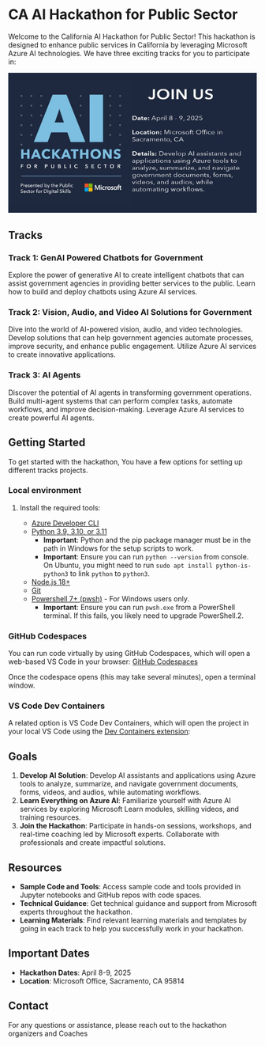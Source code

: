 # CA AI Hackathon for Public Sector

Welcome to the California AI Hackathon for Public Sector! This hackathon is designed to enhance public services in California by leveraging Microsoft Azure AI technologies. We have three exciting tracks for you to participate in:

![CA AI Hackathon](https://github.com/priyanshi09/CA_AI_hackathon/blob/main/Track2_VisionAI/images/CA_hackathon.jpg)

## Tracks

### Track 1: GenAI Powered Chatbots for Government
Explore the power of generative AI to create intelligent chatbots that can assist government agencies in providing better services to the public. Learn how to build and deploy chatbots using Azure AI services.

### Track 2: Vision, Audio, and Video AI Solutions for Government
Dive into the world of AI-powered vision, audio, and video technologies. Develop solutions that can help government agencies automate processes, improve security, and enhance public engagement. Utilize Azure AI services to create innovative applications.

### Track 3: AI Agents
Discover the potential of AI agents in transforming government operations. Build multi-agent systems that can perform complex tasks, automate workflows, and improve decision-making. Leverage Azure AI services to create powerful AI agents.

## Getting Started

To get started with the hackathon, You have a few options for setting up different tracks projects. 

### Local environment

1. Install the required tools:

    - [Azure Developer CLI](https://aka.ms/azure-dev/install)
    - [Python 3.9, 3.10, or 3.11](https://www.python.org/downloads/)
      - **Important**: Python and the pip package manager must be in the path in Windows for the setup scripts to work.
      - **Important**: Ensure you can run `python --version` from console. On Ubuntu, you might need to run `sudo apt install python-is-python3` to link `python` to `python3`.
    - [Node.js 18+](https://nodejs.org/download/)
    - [Git](https://git-scm.com/downloads)
    - [Powershell 7+ (pwsh)](https://github.com/powershell/powershell) - For Windows users only.
      - **Important**: Ensure you can run `pwsh.exe` from a PowerShell terminal. If this fails, you likely need to upgrade PowerShell.2. 

### GitHub Codespaces

You can run code virtually by using GitHub Codespaces, which will open a web-based VS Code in your browser:
[GitHub Codespaces](https://github.com/features/codespaces)

Once the codespace opens (this may take several minutes), open a terminal window.

### VS Code Dev Containers

A related option is VS Code Dev Containers, which will open the project in your local VS Code using the [Dev Containers extension](https://marketplace.visualstudio.com/items?itemName=ms-vscode-remote.remote-containers):


## Goals
1. **Develop AI Solution**: Develop AI assistants and applications using Azure tools to analyze, summarize, and navigate government documents, forms, videos, and audios, while automating workflows.
2. **Learn Everything on Azure AI**: Familiarize yourself with Azure AI services by exploring Microsoft Learn modules, skilling videos, and training resources.
3. **Join the Hackathon**: Participate in hands-on sessions, workshops, and real-time coaching led by Microsoft experts. Collaborate with professionals and create impactful solutions.

## Resources

- **Sample Code and Tools**: Access sample code and tools provided in Jupyter notebooks and GitHub repos with code spaces.
- **Technical Guidance**: Get technical guidance and support from Microsoft experts throughout the hackathon.
- **Learning Materials**: Find relevant learning materials and templates by going in each track to help you successfully work in your hackathon.

## Important Dates

- **Hackathon Dates**: April 8-9, 2025
- **Location**: Microsoft Office, Sacramento, CA 95814

## Contact

For any questions or assistance, please reach out to the hackathon organizers and Coaches

